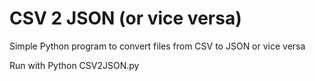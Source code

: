 # CSV 2 JSON (or vice versa)
Simple Python program to convert files from CSV to JSON or vice versa

Run with Python CSV2JSON.py
